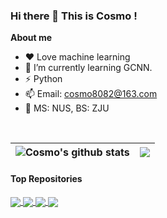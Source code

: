 ### Hi there 👋 This is Cosmo !

**About me**

- ❤️ Love machine learning
- 🔭 I’m currently learning GCNN.
- ⚡ Python
- 📫 Email: cosmo8082@163.com
- 📕 MS: NUS, BS: ZJU

<br>

| <img align="center" src="https://github-readme-stats.vercel.app/api?username=Cosmo808&show_icons=true&include_all_commits=true&theme=radical&hide_border=true&hide=issues" alt="Cosmo's github stats" /> | <img align="center" src="https://github-readme-stats.vercel.app/api/top-langs/?username=Cosmo808&layout=compact&theme=radical&hide_border=True" /> |
| ------------- | ------------- |

#### Top Repositories

<a href="https://github.com/Cosmo808/zju-healthreport">
  <img align="center" src="https://github-readme-stats.vercel.app/api/pin/?username=Cosmo808&repo=zju-healthreport&theme=radical" />
</a>
<a href="https://github.com/Cosmo808/bombus-simulator">
  <img align="center" src="https://github-readme-stats.vercel.app/api/pin/?username=Cosmo808&repo=bombus-simulator&theme=radical" />
</a>
<a href="https://github.com/Cosmo808/CFA_FYP">
  <img align="center" src="https://github-readme-stats.vercel.app/api/pin/?username=Cosmo808&repo=CFA_FYP&theme=radical" />
</a>
<a href="https://github.com/Cosmo808/SnakeDQN">
  <img align="center" src="https://github-readme-stats.vercel.app/api/pin/?username=Cosmo808&repo=SnakeDQN&theme=radical" />
</a>

<br>
